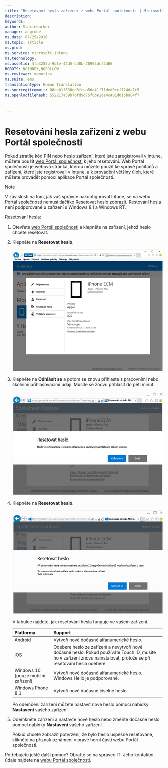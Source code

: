 ```yaml
---
title: "Resetování hesla zařízení z webu Portál společnosti | Microsoft Intune"
description: 
keywords: 
author: Staciebarker
manager: angrobe
ms.date: 07/25/2016
ms.topic: article
ms.prod: 
ms.service: microsoft-intune
ms.technology: 
ms.assetid: 4fa3255b-9d1e-42d5-bd8b-70963dcf2d86
ROBOTS: NOINDEX,NOFOLLOW
ms.reviewer: mamoriss
ms.suite: ems
translationtype: Human Translation
ms.sourcegitcommit: 08eeb1f330ed8fcea5da41f71ded0ccf124da7c5
ms.openlocfilehash: 552217a59b7bfd9d75f8be1ce4c401d015ba84f7


---
```



# Resetování hesla zařízení z webu Portál společnosti

Pokud ztratíte kód PIN nebo heslo zařízení, které jste zaregistrovali v Intune, můžete použít [web Portál společnosti](http://portal.manage.microsoft.com) k jeho resetování. Web Portál společnosti je webová stránka, kterou můžete použít ke správě počítačů a zařízení, které jste registrovali v Intune, a k provádění většiny úloh, které můžete provádět pomocí aplikace Portál společnosti.

> [!NOTE]
> V závislosti na tom, jak váš správce nakonfiguroval Intune, se na webu Portál společnosti nemusí tlačítko Resetovat heslo zobrazit. Restování hesla není podporované u zařízení s Windows 8.1 a Windows RT.

Resetování hesla:

1.  Otevřete [web Portál společnosti](http://portal.manage.microsoft.com) a klepněte na zařízení, jehož heslo chcete resetovat.

2.  Klepněte na **Resetovat heslo**.

    ![resetp-passcode-option-on-company-portal-website](./media/iwp-screen-with-all-options.png)

3.  Klepněte na **Odhlásit se** a potom se znovu přihlaste s pracovními nebo školními přihlašovacími údaji. Musíte se znovu přihlásit do pěti minut.

    ![sign-out-sign-back-in](./media/iwp-2-sign-out.png)

4.  Klepněte na **Resetovat heslo**.

    ![tap-reset-passcode](./media/iwp-3-tap-reset-passcode-after-signin.png)

    V tabulce najdete, jak resetování hesla funguje ve vašem zařízení.

    |Platforma|Support|
    |------------|-----------|
    |Android|Vytvoří nové dočasné alfanumerické heslo.|
    |iOS|Odebere heslo ze zařízení a nevytvoří nové dočasné heslo. Pokud používáte Touch ID, musíte ho v zařízení znovu nainstalovat, protože se při resetování hesla odebere.|
    |Windows 10 (pouze mobilní zařízení)|Vytvoří nové dočasné alfanumerické heslo. Windows Hello je podporované.|
    |Windows Phone 8.1|Vytvoří nové dočasné číselné heslo.|
    Po odemčení zařízení můžete nastavit nové heslo pomocí nabídky **Nastavení** vašeho zařízení.

5.  Odemkněte zařízení a nastavte nové heslo nebo změňte dočasné heslo pomocí nabídky **Nastavení** vašeho zařízení.

    Pokud chcete zobrazit potvrzení, že bylo heslo úspěšně resetované, klikněte na příznak oznámení v pravé horní části webu Portál společnosti.

Potřebujete ještě další pomoc? Obraťte se na správce IT. Jeho kontaktní údaje najdete na [webu Portál společnosti](http://portal.manage.microsoft.com).





<!--HONumber=Aug16_HO5-->


